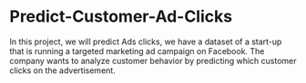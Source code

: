 # Predict-Customer-Ad-Clicks
In this project, we will predict Ads clicks, we have a dataset of a start-up that is running a targeted marketing ad campaign on Facebook. The company wants to analyze customer behavior by predicting which customer clicks on the advertisement.
